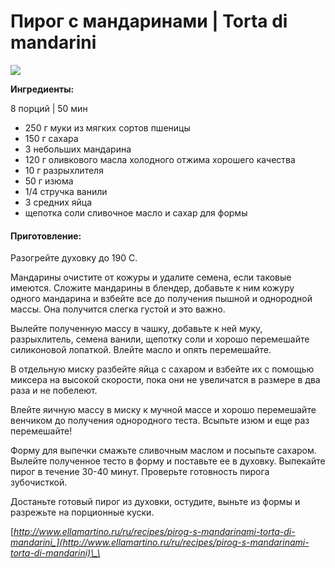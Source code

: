 # Пирог с мандаринами \| Torta di mandarini

![](https://s-media-cache-ak0.pinimg.com/236x/19/eb/cb/19ebcbdd156c7f8bdd31b407b6d7eac7.jpg)

**Ингредиенты:**

8 порций \| 50 мин

* 250 г муки из мягких сортов пшеницы
* 150 г сахара
* 3 небольших мандарина
* 120 г оливкового масла холодного отжима хорошего качества
* 10 г разрыхлителя
* 50 г изюма
* 1/4 стручка ванили
* 3 средних яйца
* щепотка соли сливочное масло и сахар для формы

#### Приготовление:

Разогрейте духовку до 190 С.

Мандарины очистите от кожуры и удалите семена, если таковые имеются. Сложите мандарины в блендер, добавьте к ним кожуру одного мандарина и взбейте все до получения пышной и однородной массы. Она получится слегка густой и это важно.

Вылейте полученную массу в чашку, добавьте к ней муку, разрыхлитель, семена ванили, щепотку соли и хорошо перемешайте силиконовой лопаткой. Влейте масло и опять перемешайте.

В отдельную миску разбейте яйца с сахаром и взбейте их с помощью миксера на высокой скорости, пока они не увеличатся в размере в два раза и не побелеют.

Влейте яичную массу в миску к мучной массе и хорошо перемешайте венчиком до получения однородного теста. Всыпьте изюм и еще раз перемешайте!

Форму для выпечки смажьте сливочным маслом и посыпьте сахаром. Вылейте полученное тесто в форму и поставьте ее в духовку. Выпекайте пирог в течение 30-40 минут. Проверьте готовность пирога зубочисткой.

Достаньте готовый пирог из духовки, остудите, выньте из формы и разрежьте на порционные куски.

[_http://www.ellamartino.ru/ru/recipes/pirog-s-mandarinami-torta-di-mandarini_](http://www.ellamartino.ru/ru/recipes/pirog-s-mandarinami-torta-di-mandarini)\_\_

